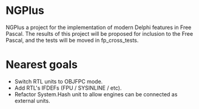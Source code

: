 # NGPlus
NGPlus a project for the implementation of modern Delphi features in Free Pascal. The results of this project will be proposed for inclusion to the Free Pascal, and the tests will be moved in fp_cross_tests.

# Nearest goals

- Switch RTL units to OBJFPC mode.
- Add RTL's IFDEFs (FPU / SYSINLINE / etc).
- Refactor System.Hash unit to allow engines can be connected as external units.
